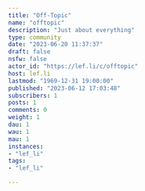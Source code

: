 ```yaml
---
title: "Off-Topic" 
name: "offtopic"
description: "Just about everything"
type: community
date: "2023-06-20 11:37:37"
draft: false
nsfw: false
actor_id: "https://lef.li/c/offtopic"
host: lef.li
lastmod: "1969-12-31 19:00:00"
published: "2023-06-12 17:03:48"
subscribers: 1
posts: 1
comments: 0
weight: 1
dau: 1
wau: 1
mau: 1
instances:
- "lef_li"
tags: 
- "lef_li"

---
```

